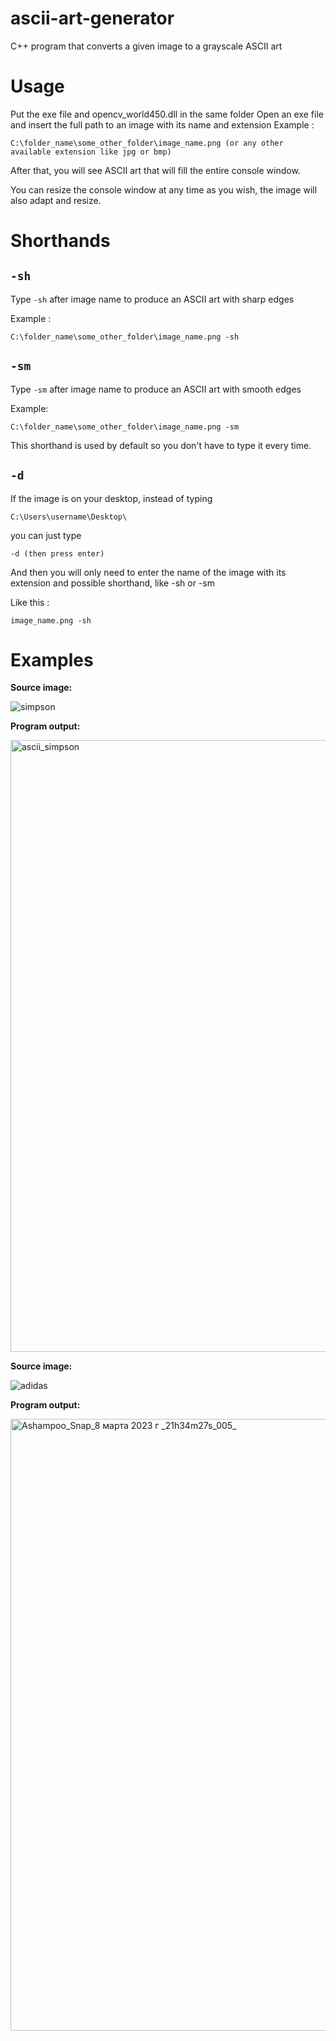 # ascii-art-generator
C++ program that converts a given image to a grayscale ASCII art
# Usage
Put the exe file and opencv_world450.dll in the same folder
Open an exe file and insert the full path to an image with its name and extension
Example : 
```
C:\folder_name\some_other_folder\image_name.png (or any other available extension like jpg or bmp)
```
After that, you will see ASCII art that will fill the entire console window.

You can resize the console window at any time as you wish, the image will also adapt and resize.
# Shorthands
## `-sh`
Type `-sh` after image name to produce an ASCII art with sharp edges

Example :
```
C:\folder_name\some_other_folder\image_name.png -sh
```
## `-sm`
Type `-sm` after image name to produce an ASCII art with smooth edges

Example:
```
C:\folder_name\some_other_folder\image_name.png -sm
```
This shorthand is used by default so you don't have to type it every time.
## `-d`
If the image is on your desktop, instead of typing 
```
C:\Users\username\Desktop\
```
you can just type 
```
-d (then press enter)
```
And then you will only need to enter the name of the image with its extension and possible shorthand, like -sh or -sm

Like this : 
```
image_name.png -sh
```
# Examples
**Source image:**

![simpson](https://user-images.githubusercontent.com/108870368/223789561-5baf4af8-5278-48cd-a8c3-3324820dc806.png)

**Program output:**

<img width="979" alt="ascii_simpson" src="https://user-images.githubusercontent.com/108870368/223790077-a1176ada-6c38-428c-9bf1-12c07a86defb.png">

**Source image:**

![adidas](https://user-images.githubusercontent.com/108870368/223790360-d4b9e1c5-c8ae-47bf-8335-5b14919cacc8.jpg)

**Program output:**

<img width="979" alt="Ashampoo_Snap_8 марта 2023 г _21h34m27s_005_" src="https://user-images.githubusercontent.com/108870368/223790468-fc1ab776-a062-4c49-a446-67445149d84d.png">
